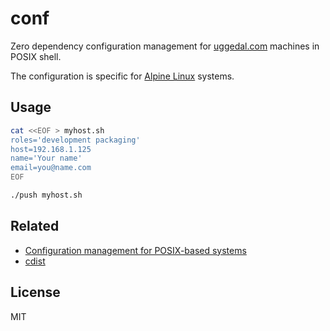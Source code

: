 conf
====

Zero dependency configuration management for
[uggedal.com](http://uggedal.com) machines
in POSIX shell.

The configuration is specific for [Alpine Linux][alpine] systems.

Usage
-----

```sh
cat <<EOF > myhost.sh
roles='development packaging'
host=192.168.1.125
name='Your name'
email=you@name.com
EOF

./push myhost.sh
```

Related
-------

* [Configuration management for POSIX-based systems][posix_cm]
* [cdist][]

License
-------

MIT

[alpine]: http://alpinelinux.org/
[posix_cm]: http://www.webprojekty.cz/ccx/wobsite/article/posix_cm.html
[cdist]: http://www.nico.schottelius.org/software/cdist/
